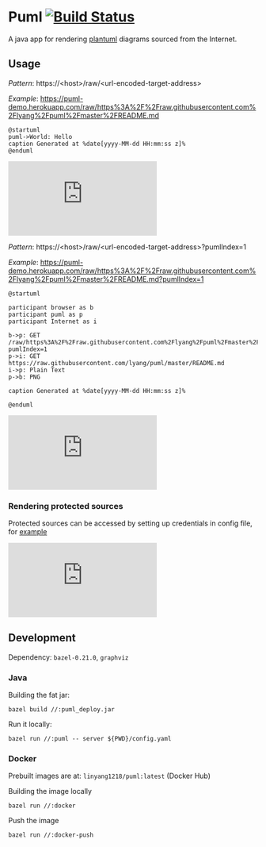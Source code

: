 # Puml [![Build Status](https://travis-ci.com/lyang/puml.svg?branch=master)](https://travis-ci.com/lyang/puml)
A java app for rendering [plantuml](https://github.com/plantuml/plantuml) diagrams sourced from the Internet.

## Usage
*Pattern*: https://\<host>/raw/\<url-encoded-target-address>
  
*Example*: https://puml-demo.herokuapp.com/raw/https%3A%2F%2Fraw.githubusercontent.com%2Flyang%2Fpuml%2Fmaster%2FREADME.md
```
@startuml
puml->World: Hello
caption Generated at %date[yyyy-MM-dd HH:mm:ss z]%
@enduml
```
[![demo](https://puml-demo.herokuapp.com/raw/https%3A%2F%2Fraw.githubusercontent.com%2Flyang%2Fpuml%2Fmaster%2FREADME.md)](https://puml-demo.herokuapp.com/raw/https%3A%2F%2Fraw.githubusercontent.com%2Flyang%2Fpuml%2Fmaster%2FREADME.md)

*Pattern*: https://\<host>/raw/\<url-encoded-target-address>?pumlIndex=1

*Example*: https://puml-demo.herokuapp.com/raw/https%3A%2F%2Fraw.githubusercontent.com%2Flyang%2Fpuml%2Fmaster%2FREADME.md?pumlIndex=1
```
@startuml

participant browser as b
participant puml as p
participant Internet as i

b->p: GET /raw/https%3A%2F%2Fraw.githubusercontent.com%2Flyang%2Fpuml%2Fmaster%2FREADME.md?pumlIndex=1
p->i: GET https://raw.githubusercontent.com/lyang/puml/master/README.md
i->p: Plain Text
p->b: PNG

caption Generated at %date[yyyy-MM-dd HH:mm:ss z]%

@enduml
```
[![demo](https://puml-demo.herokuapp.com/raw/https%3A%2F%2Fraw.githubusercontent.com%2Flyang%2Fpuml%2Fmaster%2FREADME.md?pumlIndex=1)](https://puml-demo.herokuapp.com/raw/https%3A%2F%2Fraw.githubusercontent.com%2Flyang%2Fpuml%2Fmaster%2FREADME.md?pumlIndex=1)

### Rendering protected sources
Protected sources can be accessed by setting up credentials in config file, for [example](https://github.com/lyang/puml/blob/master/puml-demo.yaml)

[![demo](http://puml-demo.herokuapp.com/raw/https%3A%2F%2Fraw.githubusercontent.com%2Flyang%2Fpuml-demo%2Fmaster%2FREADME.md)](http://puml-demo.herokuapp.com/raw/https%3A%2F%2Fraw.githubusercontent.com%2Flyang%2Fpuml-demo%2Fmaster%2FREADME.md)

## Development
Dependency: `bazel-0.21.0`, `graphviz`

### Java
Building the fat jar:
```
bazel build //:puml_deploy.jar
```
Run it locally:
```
bazel run //:puml -- server ${PWD}/config.yaml
```
### Docker
Prebuilt images are at: `linyang1218/puml:latest` (Docker Hub)

Building the image locally
```
bazel run //:docker
```
Push the image
```
bazel run //:docker-push
```
